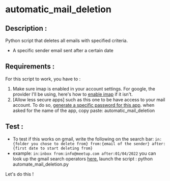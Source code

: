 # automatic_mail_deletion


## Description :
Python script that deletes all emails with specified criteria.
- A specific sender email sent after a certain date

## Requirements :
For this script to work, you have to :
1. Make sure imap is enabled in your account settings. For google, the provider I'll be using, here's how to [enable imap](https://support.google.com/mail/answer/7126229?hl=en) if it isn't.
2. [Allow less secure apps] such as this one to be have access to your mail account. To do so, [generate a specific password for this app](https://myaccount.google.com/security). when asked for the name of the app, copy paste: automatic_mail_deletion


## Test :
- To test if this works on gmail, write the following on the search bar:
`in:{folder you chose to delete from} from:{email of the sender} after:{first date to start deleting from}`
- example:
`in:inbox from:info@meetup.com after:01/04/2022`
you can look up the gmail search operators [here.](https://support.google.com/mail/answer/7190?hl=en)
launch the script :
python automate_mail_deletion.py

Let's do this !

